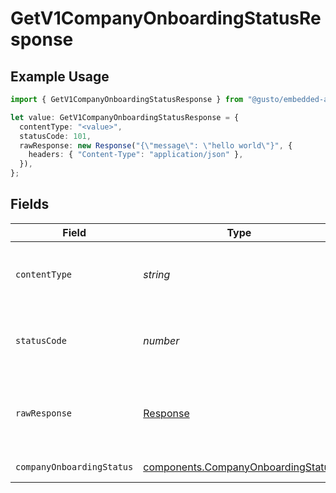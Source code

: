 # GetV1CompanyOnboardingStatusResponse

## Example Usage

```typescript
import { GetV1CompanyOnboardingStatusResponse } from "@gusto/embedded-api/models/operations/getv1companyonboardingstatus.js";

let value: GetV1CompanyOnboardingStatusResponse = {
  contentType: "<value>",
  statusCode: 101,
  rawResponse: new Response("{\"message\": \"hello world\"}", {
    headers: { "Content-Type": "application/json" },
  }),
};
```

## Fields

| Field                                                                                    | Type                                                                                     | Required                                                                                 | Description                                                                              |
| ---------------------------------------------------------------------------------------- | ---------------------------------------------------------------------------------------- | ---------------------------------------------------------------------------------------- | ---------------------------------------------------------------------------------------- |
| `contentType`                                                                            | *string*                                                                                 | :heavy_check_mark:                                                                       | HTTP response content type for this operation                                            |
| `statusCode`                                                                             | *number*                                                                                 | :heavy_check_mark:                                                                       | HTTP response status code for this operation                                             |
| `rawResponse`                                                                            | [Response](https://developer.mozilla.org/en-US/docs/Web/API/Response)                    | :heavy_check_mark:                                                                       | Raw HTTP response; suitable for custom response parsing                                  |
| `companyOnboardingStatus`                                                                | [components.CompanyOnboardingStatus](../../models/components/companyonboardingstatus.md) | :heavy_minus_sign:                                                                       | Example response                                                                         |